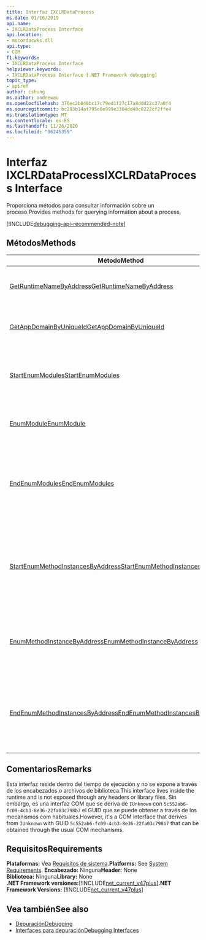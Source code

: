 ```yaml
---
title: Interfaz IXCLRDataProcess
ms.date: 01/16/2019
api.name:
- IXCLRDataProcess Interface
api.location:
- mscordacwks.dll
api.type:
- COM
f1.keywords:
- IXCLRDataProcess Interface
helpviewer.keywords:
- IXCLRDataProcess Interface [.NET Framework debugging]
topic_type:
- apiref
author: cshung
ms.author: andrewau
ms.openlocfilehash: 376ec2b840bc17c79ed1f27c17a8ddd22c37a0f4
ms.sourcegitcommit: bc293b14af795e0e999e3304dd40c0222cf2ffe4
ms.translationtype: MT
ms.contentlocale: es-ES
ms.lasthandoff: 11/26/2020
ms.locfileid: "96245359"
---
```

# <a name="ixclrdataprocess-interface"></a><span data-ttu-id="92553-102">Interfaz IXCLRDataProcess</span><span class="sxs-lookup"><span data-stu-id="92553-102">IXCLRDataProcess Interface</span></span>

<span data-ttu-id="92553-103">Proporciona métodos para consultar información sobre un proceso.</span><span class="sxs-lookup"><span data-stu-id="92553-103">Provides methods for querying information about a process.</span></span>

[!INCLUDE[debugging-api-recommended-note](../../../../includes/debugging-api-recommended-note.md)]

## <a name="methods"></a><span data-ttu-id="92553-104">Métodos</span><span class="sxs-lookup"><span data-stu-id="92553-104">Methods</span></span>

| <span data-ttu-id="92553-105">Método</span><span class="sxs-lookup"><span data-stu-id="92553-105">Method</span></span>                                                                                                                                               | <span data-ttu-id="92553-106">Descripción</span><span class="sxs-lookup"><span data-stu-id="92553-106">Description</span></span>                                                                                     |
| ---------------------------------------------------------------------------------------------------------------------------------------------------- | ----------------------------------------------------------------------------------------------- |
| [<span data-ttu-id="92553-107">GetRuntimeNameByAddress</span><span class="sxs-lookup"><span data-stu-id="92553-107">GetRuntimeNameByAddress</span></span>](ixclrdataprocess-getruntimenamebyaddress-method.md)                     | <span data-ttu-id="92553-108">Obtiene un nombre para la dirección especificada.</span><span class="sxs-lookup"><span data-stu-id="92553-108">Gets a name for the given address.</span></span>                                                               |
| [<span data-ttu-id="92553-109">GetAppDomainByUniqueId</span><span class="sxs-lookup"><span data-stu-id="92553-109">GetAppDomainByUniqueId</span></span>](ixclrdataprocess-getappdomainbyuniqueid-method.md)                       | <span data-ttu-id="92553-110">Obtiene un `AppDomain` en un proceso por su identificador único.</span><span class="sxs-lookup"><span data-stu-id="92553-110">Gets an `AppDomain` in a process by its unique id.</span></span>                                              |
| [<span data-ttu-id="92553-111">StartEnumModules</span><span class="sxs-lookup"><span data-stu-id="92553-111">StartEnumModules</span></span>](ixclrdataprocess-startenummodules-method.md)                                   | <span data-ttu-id="92553-112">Proporciona un identificador para enumerar los módulos de un proceso.</span><span class="sxs-lookup"><span data-stu-id="92553-112">Provides a handle to enumerate the modules of a process.</span></span>                                        |
| [<span data-ttu-id="92553-113">EnumModule</span><span class="sxs-lookup"><span data-stu-id="92553-113">EnumModule</span></span>](ixclrdataprocess-enummodule-method.md)                                               | <span data-ttu-id="92553-114">Enumera los módulos de este proceso.</span><span class="sxs-lookup"><span data-stu-id="92553-114">Enumerates the modules of this process.</span></span>                                                         |
| [<span data-ttu-id="92553-115">EndEnumModules</span><span class="sxs-lookup"><span data-stu-id="92553-115">EndEnumModules</span></span>](ixclrdataprocess-endenummodules-method.md)                                       | <span data-ttu-id="92553-116">Libera los recursos utilizados por los iteradores internos utilizados durante la enumeración de módulos.</span><span class="sxs-lookup"><span data-stu-id="92553-116">Releases the resources used by internal iterators used during module enumeration.</span></span>               |
| [<span data-ttu-id="92553-117">StartEnumMethodInstancesByAddress</span><span class="sxs-lookup"><span data-stu-id="92553-117">StartEnumMethodInstancesByAddress</span></span>](ixclrdataprocess-startenummethodinstancesbyaddress-method.md) | <span data-ttu-id="92553-118">Proporciona un identificador para enumerar las instancias de método de que `AppDomain` empiezan en una dirección determinada.</span><span class="sxs-lookup"><span data-stu-id="92553-118">Provides a handle to enumerate the method instances of `AppDomain` starting at a given address.</span></span> |
| [<span data-ttu-id="92553-119">EnumMethodInstanceByAddress</span><span class="sxs-lookup"><span data-stu-id="92553-119">EnumMethodInstanceByAddress</span></span>](ixclrdataprocess-enummethodinstancebyaddress-method.md)             | <span data-ttu-id="92553-120">Enumera las instancias de método de este proceso a partir de un desplazamiento de dirección.</span><span class="sxs-lookup"><span data-stu-id="92553-120">Enumerates the method instances of this process starting at an address offset.</span></span>                  |
| [<span data-ttu-id="92553-121">EndEnumMethodInstancesByAddress</span><span class="sxs-lookup"><span data-stu-id="92553-121">EndEnumMethodInstancesByAddress</span></span>](ixclrdataprocess-endenummethodinstancesbyaddress-method.md)     | <span data-ttu-id="92553-122">Libera los recursos utilizados por los iteradores internos utilizados durante la enumeración de la instancia.</span><span class="sxs-lookup"><span data-stu-id="92553-122">Releases the resources used by internal iterators used during instance enumeration.</span></span>             |

## <a name="remarks"></a><span data-ttu-id="92553-123">Comentarios</span><span class="sxs-lookup"><span data-stu-id="92553-123">Remarks</span></span>

<span data-ttu-id="92553-124">Esta interfaz reside dentro del tiempo de ejecución y no se expone a través de los encabezados o archivos de biblioteca.</span><span class="sxs-lookup"><span data-stu-id="92553-124">This interface lives inside the runtime and is not exposed through any headers or library files.</span></span> <span data-ttu-id="92553-125">Sin embargo, es una interfaz COM que se deriva de `IUnknown` con `5c552ab6-fc09-4cb3-8e36-22fa03c798b7` el GUID que se puede obtener a través de los mecanismos com habituales.</span><span class="sxs-lookup"><span data-stu-id="92553-125">However, it's a COM interface that derives from `IUnknown` with GUID `5c552ab6-fc09-4cb3-8e36-22fa03c798b7` that can be obtained through the usual COM mechanisms.</span></span>

## <a name="requirements"></a><span data-ttu-id="92553-126">Requisitos</span><span class="sxs-lookup"><span data-stu-id="92553-126">Requirements</span></span>

<span data-ttu-id="92553-127">**Plataformas:** Vea [Requisitos de sistema](../../get-started/system-requirements.md).</span><span class="sxs-lookup"><span data-stu-id="92553-127">**Platforms:** See [System Requirements](../../get-started/system-requirements.md).</span></span>
<span data-ttu-id="92553-128">**Encabezado:** Ninguna</span><span class="sxs-lookup"><span data-stu-id="92553-128">**Header:** None</span></span>  
<span data-ttu-id="92553-129">**Biblioteca:** Ninguna</span><span class="sxs-lookup"><span data-stu-id="92553-129">**Library:** None</span></span>  
<span data-ttu-id="92553-130">**.NET Framework versiones:**[!INCLUDE[net_current_v47plus](../../../../includes/net-current-v47plus.md)]</span><span class="sxs-lookup"><span data-stu-id="92553-130">**.NET Framework Versions:** [!INCLUDE[net_current_v47plus](../../../../includes/net-current-v47plus.md)]</span></span>  

## <a name="see-also"></a><span data-ttu-id="92553-131">Vea también</span><span class="sxs-lookup"><span data-stu-id="92553-131">See also</span></span>

- [<span data-ttu-id="92553-132">Depuración</span><span class="sxs-lookup"><span data-stu-id="92553-132">Debugging</span></span>](index.md)
- [<span data-ttu-id="92553-133">Interfaces para depuración</span><span class="sxs-lookup"><span data-stu-id="92553-133">Debugging Interfaces</span></span>](debugging-interfaces.md)
